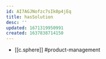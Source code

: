 ```yaml
---
id: AI7AGJNofzc7sIk0p4jEq
title: hasSolution
desc: ''
updated: 1671319950991
created: 1637838714150
---
```




- [[c.sphere]] #product-management

